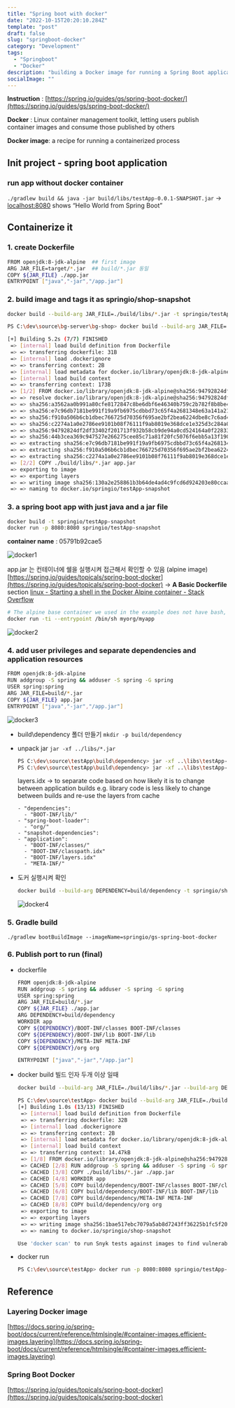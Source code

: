 ```yaml
---
title: "Spring boot with docker"
date: "2022-10-15T20:20:10.284Z"
template: "post"
draft: false
slug: "springboot-docker"
category: "Development"
tags:
  - "Springboot"
  - "Docker"
description: "building a Docker image for running a Spring Boot application"
socialImage: ""
---
```


**Instruction** : [https://spring.io/guides/gs/spring-boot-docker/](https://spring.io/guides/gs/spring-boot-docker/)

**Docker** : Linux container management toolkit, letting users publish container images and consume those published by others

**Docker image**: a recipe for running a containerized process

## Init project - spring boot application

### run app without docker container

`./gradlew build && java -jar build/libs/testApp-0.0.1-SNAPSHOT.jar`
→ [localhost:8080](http://localhost:8080) shows “Hello World from Spring Boot” 

## Containerize it

### 1. create Dockerfile

```bash
FROM openjdk:8-jdk-alpine  ## first image
ARG JAR_FILE=target/*.jar  ## build/*.jar 동일
COPY ${JAR_FILE} ./app.jar
ENTRYPOINT ["java","-jar","/app.jar"]
```

### 2. build image and tags it as springio/shop-snapshot

```bash
docker build --build-arg JAR_FILE=./build/libs/*.jar -t springio/testApp-snapshot .
```

```bash
PS C:\dev\source\bg-server\bg-shop> docker build --build-arg JAR_FILE=./build/libs/*.jar -t springio/testApp-snapshot .

[+] Building 5.2s (7/7) FINISHED
 => [internal] load build definition from Dockerfile                                                                                               0.0s
 => => transferring dockerfile: 31B                                                                                                                0.0s 
 => [internal] load .dockerignore                                                                                                                  0.0s 
 => => transferring context: 2B                                                                                                                    0.0s 
 => [internal] load metadata for docker.io/library/openjdk:8-jdk-alpine                                                                            1.0s 
 => [internal] load build context                                                                                                                  0.0s
 => => transferring context: 173B                                                                                                                  0.0s 
 => [1/2] FROM docker.io/library/openjdk:8-jdk-alpine@sha256:94792824df2df33402f201713f932b58cb9de94a0cd524164a0f2283343547b3                      3.8s 
 => => resolve docker.io/library/openjdk:8-jdk-alpine@sha256:94792824df2df33402f201713f932b58cb9de94a0cd524164a0f2283343547b3                      0.0s 
 => => sha256:a3562aa0b991a80cfe8172847c8be6dbf6e46340b759c2b782f8b8be45342717 3.40kB / 3.40kB                                                     0.0s 
 => => sha256:e7c96db7181be991f19a9fb6975cdbbd73c65f4a2681348e63a141a2192a5f10 2.76MB / 2.76MB                                                     0.6s 
 => => sha256:f910a506b6cb1dbec766725d70356f695ae2bf2bea6224dbe8c7c6ad4f3664a2 238B / 238B                                                         0.3s 
 => => sha256:c2274a1a0e2786ee9101b08f76111f9ab8019e368dce1e325d3c284a0ca33397 70.73MB / 70.73MB                                                   2.9s 
 => => sha256:94792824df2df33402f201713f932b58cb9de94a0cd524164a0f2283343547b3 1.64kB / 1.64kB                                                     0.0s 
 => => sha256:44b3cea369c947527e266275cee85c71a81f20fc5076f6ebb5a13f19015dce71 947B / 947B                                                         0.0s 
 => => extracting sha256:e7c96db7181be991f19a9fb6975cdbbd73c65f4a2681348e63a141a2192a5f10                                                          0.1s
 => => extracting sha256:f910a506b6cb1dbec766725d70356f695ae2bf2bea6224dbe8c7c6ad4f3664a2                                                          0.0s
 => => extracting sha256:c2274a1a0e2786ee9101b08f76111f9ab8019e368dce1e325d3c284a0ca33397                                                          0.8s
 => [2/2] COPY ./build/libs/*.jar app.jar                                                                                                          0.1s 
 => exporting to image                                                                                                                             0.2s 
 => => exporting layers                                                                                                                            0.2s 
 => => writing image sha256:130a2e258861b3b64de4ad4c9fcd6d924203e80ccaaed5dcae16a755588747af                                                       0.0s 
 => => naming to docker.io/springio/testApp-snapshot
```

### 3. a spring boot app with just java and a jar file

```bash
docker build -t springio/testApp-snapshot
docker run -p 8080:8080 springio/testApp-snapshot
```

**container name** : 05791b92cae5

![docker1](/media/docker1.jpg)

app.jar 는 컨테이너에 쉘을 실행시켜 접근해서 확인할 수 있음 (alpine image)
[https://spring.io/guides/topicals/spring-boot-docker](https://spring.io/guides/topicals/spring-boot-docker) → **A Basic Dockerfile** section 
[linux - Starting a shell in the Docker Alpine container - Stack Overflow](https://stackoverflow.com/questions/35689628/starting-a-shell-in-the-docker-alpine-container)

```bash
# The alpine base container we used in the example does not have bash, so this is an ash shell. It has some but not all of the features of bash.
docker run -ti --entrypoint /bin/sh myorg/myapp
```

![docker2](/media/docker2.jpg)

### 4. add user privileges and separate dependencies and application resources

```bash
FROM openjdk:8-jdk-alpine
RUN addgroup -S spring && adduser -S spring -G spring
USER spring:spring
ARG JAR_FILE=build/*.jar
COPY ${JAR_FILE} app.jar
ENTRYPOINT ["java","-jar","/app.jar"]
```

![docker3](/media/docker3.jpg)

- build\dependency 폴더 만들기 `mkdir -p build/dependency`
- unpack jar `jar -xf ../libs/*.jar`
    
    ```bash
    PS C:\dev\source\testApp\build\dependency> jar -xf ..\libs\testApp-0.0.1-SNAPSHOT.jar
    PS C:\dev\source\testApp\build\dependency> jar -xf ..\libs\testApp-0.0.1-SNAPSHOT-plain.jar
    ```
    
    layers.idx → to separate code based on how likely it is to change between application builds 
    e.g. library code is less likely to change between builds and re-use the layers from cache
    
    ```
    - "dependencies":
      - "BOOT-INF/lib/"
    - "spring-boot-loader":
      - "org/"
    - "snapshot-dependencies":
    - "application":
      - "BOOT-INF/classes/"
      - "BOOT-INF/classpath.idx"
      - "BOOT-INF/layers.idx"
      - "META-INF/"
    ```
    
- 도커 실행시켜 확인
    
    ```bash
    docker build --build-arg DEPENDENCY=build/dependency -t springio/shop-snapshot .
    ```
    
    ![docker4](/media/docker4.jpg)
    

### 5. Gradle build

`./gradlew bootBuildImage --imageName=springio/gs-spring-boot-docker`

### 6. Publish port to run (final)

- dockerfile
    
    ```bash
    FROM openjdk:8-jdk-alpine
    RUN addgroup -S spring && adduser -S spring -G spring
    USER spring:spring
    ARG JAR_FILE=build/*.jar
    COPY ${JAR_FILE} ./app.jar
    ARG DEPENDENCY=build/dependency
    WORKDIR app
    COPY ${DEPENDENCY}/BOOT-INF/classes BOOT-INF/classes
    COPY ${DEPENDENCY}/BOOT-INF/lib BOOT-INF/lib
    COPY ${DEPENDENCY}/META-INF META-INF
    COPY ${DEPENDENCY}/org org
    
    ENTRYPOINT ["java","-jar","/app.jar"]
    ```
    
- docker build
빌드 인자 두개 이상 일때
    
    ```bash
    docker build --build-arg JAR_FILE=./build/libs/*.jar --build-arg DEPENDENCY=build/dependency -t springio/testApp-snapshot .
    ```
    
    ```bash
    PS C:\dev\source\testApp> docker build --build-arg JAR_FILE=./build/libs/*.jar --build-arg DEPENDENCY=build/dependency -t springio/testApp-snapshot .
    [+] Building 1.0s (13/13) FINISHED
     => [internal] load build definition from Dockerfile                                                                                               0.0s
     => => transferring dockerfile: 32B                                                                                                                0.0s 
     => [internal] load .dockerignore                                                                                                                  0.0s 
     => => transferring context: 2B                                                                                                                    0.0s 
     => [internal] load metadata for docker.io/library/openjdk:8-jdk-alpine                                                                            0.9s 
     => [internal] load build context                                                                                                                  0.0s
     => => transferring context: 14.47kB                                                                                                               0.0s 
     => [1/8] FROM docker.io/library/openjdk:8-jdk-alpine@sha256:94792824df2df33402f201713f932b58cb9de94a0cd524164a0f2283343547b3                      0.0s 
     => CACHED [2/8] RUN addgroup -S spring && adduser -S spring -G spring                                                                             0.0s 
     => CACHED [3/8] COPY ./build/libs/*.jar ./app.jar                                                                                                 0.0s 
     => CACHED [4/8] WORKDIR app                                                                                                                       0.0s 
     => CACHED [5/8] COPY build/dependency/BOOT-INF/classes BOOT-INF/classes                                                                           0.0s 
     => CACHED [6/8] COPY build/dependency/BOOT-INF/lib BOOT-INF/lib                                                                                   0.0s 
     => CACHED [7/8] COPY build/dependency/META-INF META-INF                                                                                           0.0s 
     => CACHED [8/8] COPY build/dependency/org org                                                                                                     0.0s 
     => exporting to image                                                                                                                             0.0s 
     => => exporting layers                                                                                                                            0.0s 
     => => writing image sha256:1bae517ebc7079a5ab8d7243ff36225b1fc5f20b32b7a31821910fb327f79bd1                                                       0.0s 
     => => naming to docker.io/springio/shop-snapshot                                                                                                  0.0s 
    
    Use 'docker scan' to run Snyk tests against images to find vulnerabilities and learn how to fix them
    ```
    
- docker run
    
    ```bash
    PS C:\dev\source\testApp> docker run -p 8080:8080 springio/testApp-snapshot                                                                          
 

## Reference

### **Layering Docker image** 
[https://docs.spring.io/spring-boot/docs/current/reference/htmlsingle/#container-images.efficient-images.layering](https://docs.spring.io/spring-boot/docs/current/reference/htmlsingle/#container-images.efficient-images.layering)

### **Spring Boot Docker** 
[https://spring.io/guides/topicals/spring-boot-docker](https://spring.io/guides/topicals/spring-boot-docker)
